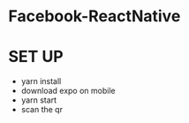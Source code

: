 # Facebook-ReactNative

# SET UP
* yarn install
* download expo on mobile
* yarn start
* scan the qr
